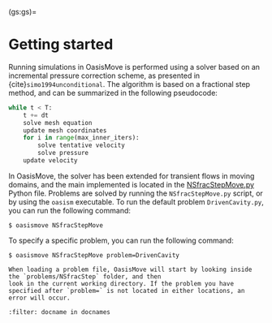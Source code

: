 (gs:gs)=

# Getting started

Running simulations in OasisMove is performed using a solver based on an incremental pressure correction scheme, as
presented in {cite}`simo1994unconditional`. The algorithm is based on a fractional step method, and can be summarized in
the following pseudocode:

```python
while t < T:
    t += dt
    solve mesh equation
    update mesh coordinates
    for i in range(max_inner_iters):
        solve tentative velocity
        solve pressure
    update velocity
```

In OasisMove, the solver has been extended for transient flows in moving domains, and the main implemented is located in
the [NSfracStepMove.py](https://github.com/KVSlab/OasisMove/blob/main/src/oasismove/NSfracStepMove.py) Python file.
Problems are solved by running the ``NSfracStepMove.py`` script, or by using the `oasism` executable. To run the default
problem `DrivenCavity.py`, you can run the following command:

``` console
$ oasismove NSfracStepMove 
```

To specify a specific problem, you can run the following command:

``` console
$ oasismove NSfracStepMove problem=DrivenCavity 
```

```{note}
When loading a problem file, OasisMove will start by looking inside the `problems/NSfracStep` folder, and then
look in the current working directory. If the problem you have specified after `problem=` is not located in either locations, an error will occur.
```


```{bibliography} references.bib
:filter: docname in docnames
```
